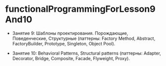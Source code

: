 # functionalProgrammingForLesson9And10

* Занятие 9: Шаблоны проектирования. Порождающие, Поведенческие, Структурные (паттерны: Factory Method, Abstract, FactoryBuilder, Prototype, Singleton, Object Pool).

* Занятие 10: Behavioral Patterns, Structural patterns (паттерны: Adapter, Decorator, Bridge, Composite, Facade, Flyweight, Proxy).
